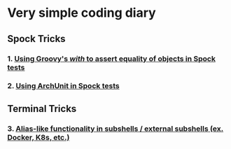 # Very simple coding diary

## Spock Tricks

### 1. [Using Groovy's *with* to assert equality of objects in Spock tests](./content/spock_use_with_assert.md)
### 2. [Using ArchUnit in Spock tests](./content/spock_with_archunit.md)

## Terminal Tricks
### 3. [Alias-like functionality in subshells / external subshells (ex. Docker, K8s, etc.)](./content/kind_of_aliases_in_subshell.md)
